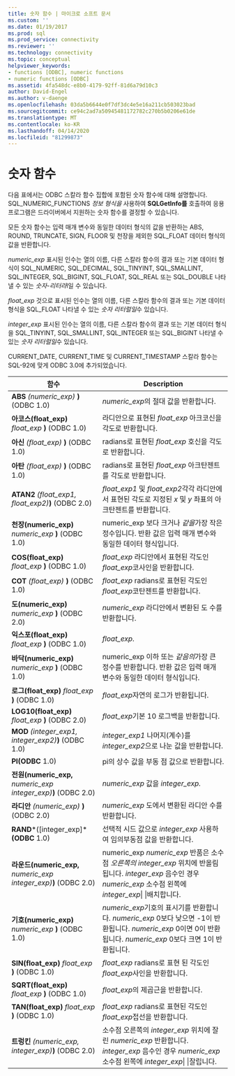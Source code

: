 ```yaml
---
title: 숫자 함수 | 마이크로 소프트 문서
ms.custom: ''
ms.date: 01/19/2017
ms.prod: sql
ms.prod_service: connectivity
ms.reviewer: ''
ms.technology: connectivity
ms.topic: conceptual
helpviewer_keywords:
- functions [ODBC], numeric functions
- numeric functions [ODBC]
ms.assetid: 4fa548dc-e8b0-4179-92ff-81d6a79d10c3
author: David-Engel
ms.author: v-daenge
ms.openlocfilehash: 03da5b6644e0f7df3dc4e5e16a211cb503023bad
ms.sourcegitcommit: ce94c2ad7a50945481172782c270b5b0206e61de
ms.translationtype: MT
ms.contentlocale: ko-KR
ms.lasthandoff: 04/14/2020
ms.locfileid: "81299873"
---
```

# <a name="numeric-functions"></a>숫자 함수
다음 표에서는 ODBC 스칼라 함수 집합에 포함된 숫자 함수에 대해 설명합니다. SQL_NUMERIC_FUNCTIONS *정보 형식을* 사용하여 **SQLGetInfo를** 호출하여 응용 프로그램은 드라이버에서 지원하는 숫자 함수를 결정할 수 있습니다.  
  
 모든 숫자 함수는 입력 매개 변수와 동일한 데이터 형식의 값을 반환하는 ABS, ROUND, TRUNCATE, SIGN, FLOOR 및 천장을 제외한 SQL_FLOAT 데이터 형식의 값을 반환합니다.  
  
 *numeric_exp* 표시된 인수는 열의 이름, 다른 스칼라 함수의 결과 또는 기본 데이터 형식이 SQL_NUMERIC, SQL_DECIMAL, SQL_TINYINT, SQL_SMALLINT, SQL_INTEGER, SQL_BIGINT, SQL_FLOAT, SQL_REAL 또는 SQL_DOUBLE 나타낼 수 있는 *숫자-리터라*l일 수 있습니다.  
  
 *float_exp* 것으로 표시된 인수는 열의 이름, 다른 스칼라 함수의 결과 또는 기본 데이터 형식을 SQL_FLOAT 나타낼 수 있는 *숫자 리터럴일*수 있습니다.  
  
 *integer_exp* 표시된 인수는 열의 이름, 다른 스칼라 함수의 결과 또는 기본 데이터 형식을 SQL_TINYINT, SQL_SMALLINT, SQL_INTEGER 또는 SQL_BIGINT 나타낼 수 있는 *숫자 리터럴일*수 있습니다.  
  
 CURRENT_DATE, CURRENT_TIME 및 CURRENT_TIMESTAMP 스칼라 함수는 SQL-92에 맞게 ODBC 3.0에 추가되었습니다.  
  
|함수|Description|  
|--------------|-----------------|  
|**ABS** _(numeric_exp)_ **)** (ODBC 1.0)|*numeric_exp*의 절대 값을 반환합니다.|  
|**아코스(float_exp)** _float_exp_ **)** (ODBC 1.0)|라디안으로 표현된 *float_exp* 아크코신을 각도로 반환합니다.|  
|**아신** _(float_exp)_ **)** (ODBC 1.0)|radians로 표현된 *float_exp* 호신을 각도로 반환합니다.|  
|**아탄** _(float_exp)_ **)** (ODBC 1.0)|radians로 표현된 *float_exp* 아크탄젠트를 각도로 반환합니다.|  
|**ATAN2** _(float_exp1,_ _float_exp2)_**)** (ODBC 2.0)|*float_exp1* 및 *float_exp2*각각 라디안에서 표현된 각도로 지정된 *x* 및 *y* 좌표의 아크탄젠트를 반환합니다.|  
|**천장(numeric_exp)** _numeric_exp_ **)** (ODBC 1.0)|numeric_exp 보다 크거나 *같을*가장 작은 정수입니다. 반환 값은 입력 매개 변수와 동일한 데이터 형식입니다.|  
|**COS(float_exp)** _float_exp_ **)** (ODBC 1.0)|*float_exp* 라디안에서 표현된 각도인 *float_exp*코사인을 반환합니다.|  
|**COT** _(float_exp)_ **)** (ODBC 1.0)|*float_exp* radians로 표현된 각도인 *float_exp*코탄젠트를 반환합니다.|  
|**도(numeric_exp)** _numeric_exp_ **)** (ODBC 2.0)|*numeric_exp* 라디안에서 변환된 도 수를 반환합니다.|  
|**익스포(float_exp)** _float_exp_ **)** (ODBC 1.0)|*float_exp*.|  
|**바닥(numeric_exp)** _numeric_exp_ **)** (ODBC 1.0)|numeric_exp 이하 또는 *같음의*가장 큰 정수를 반환합니다. 반환 값은 입력 매개 변수와 동일한 데이터 형식입니다.|  
|**로그(float_exp)** _float_exp_ **)** (ODBC 1.0)|*float_exp*자연의 로그가 반환됩니다.|  
|**LOG10(float_exp)** _float_exp_ **)** (ODBC 2.0)|*float_exp*기본 10 로그백을 반환합니다.|  
|**MOD** _(integer_exp1,_ _integer_exp2)_**)** (ODBC 1.0)|*integer_exp1* 나머지(계수)를 *integer_exp2*으로 나눈 값을 반환합니다.|  
|**PI(ODBC** 1.0)|pi의 상수 값을 부동 점 값으로 반환합니다.|  
|**전원(numeric_exp,** _numeric_exp_ _integer_exp)_**)** (ODBC 2.0)|*numeric_exp* 값을 *integer_exp.*|  
|**라디안** _(numeric_exp)_ **)** (ODBC 2.0)|*numeric_exp* 도에서 변환된 라디안 수를 반환합니다.|  
|**RAND***([integer_exp]***(ODBC** 1.0)|선택적 시드 값으로 *integer_exp* 사용하여 임의부동점 값을 반환합니다.|  
|**라운드(numeric_exp,** _numeric_exp_ _integer_exp)_**)** (ODBC 2.0)|numeric_exp *numeric_exp* 반품은 소수점 *오른쪽의 integer_exp* 위치에 반올림됩니다. *integer_exp* 음수인 경우 *numeric_exp* 소수점 왼쪽에 *integer_exp*&#124; &#124;배치합니다.|  
|**기호(numeric_exp)** _numeric_exp_ **)** (ODBC 1.0)|*numeric_exp*기호의 표시기를 반환합니다. *numeric_exp* 0보다 낮으면 -1이 반환됩니다. *numeric_exp* 0이면 0이 반환됩니다. *numeric_exp* 0보다 크면 1이 반환됩니다.|  
|**SIN(float_exp)** _float_exp_ **)** (ODBC 1.0)|*float_exp* radians로 표현 된 각도인 *float_exp*사인을 반환합니다.|  
|**SQRT(float_exp)** _float_exp_ **)** (ODBC 1.0)|*float_exp*의 제곱근을 반환합니다.|  
|**TAN(float_exp)** _float_exp_ **)** (ODBC 1.0)|*float_exp* radians로 표현된 각도인 *float_exp*접선을 반환합니다.|  
|**트렁킨** _(numeric_exp,_ _integer_exp)_**)** (ODBC 2.0)|소수점 오른쪽의 *integer_exp* 위치에 잘린 *numeric_exp* 반환합니다. *integer_exp* 음수인 경우 *numeric_exp* 소수점 왼쪽에 *integer_exp*&#124; &#124;잘립니다.|
